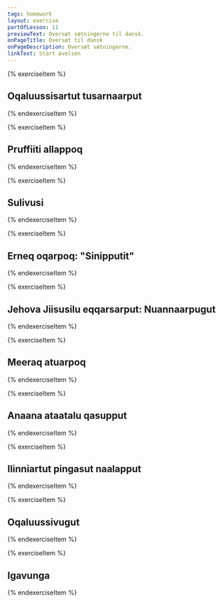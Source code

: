 ```yaml
---
tags: homework
layout: exercise
partOfLesson: 11
previewText: Oversæt sætningerne til dansk.
onPageTitle: Oversæt til dansk
onPageDescription: Oversæt sætningerne.
linkText: Start øvelsen
---
```


{% exerciseItem %}

## Oqaluussisartut tusarnaarput
<single-input data-label="Nutseruk" ></single-input>
<feedback-message data-content="Sætningen kan oversættes: Forkynderne lytter"></feedback-message>
{% endexerciseItem %}

{% exerciseItem %}

## Pruffiiti allappoq
<single-input data-label="Nutseruk" ></single-input>
<feedback-message data-content="Sætningen kan oversættes: Profeten skriver"></feedback-message>
{% endexerciseItem %}

{% exerciseItem %}

## Sulivusi
<single-input data-label="Nutseruk" ></single-input>
<feedback-message data-content="Sætningen kan oversættes: I arbejder"></feedback-message>
{% endexerciseItem %}

{% exerciseItem %}

## Erneq oqarpoq: "Sinipputit"
<single-input data-label="Nutseruk" ></single-input>
<feedback-message data-content="Sætningen kan oversættes: Sønnen siger: Du sover"></feedback-message>
{% endexerciseItem %}

{% exerciseItem %}

## Jehova Jiisusilu eqqarsarput: Nuannaarpugut
<single-input data-label="Nutseruk" ></single-input>
<feedback-message data-content="Sætningen kan oversættes: Jehova og Jesus tænker: Vi er glade"></feedback-message>
{% endexerciseItem %}

{% exerciseItem %}

## Meeraq atuarpoq
<single-input data-label="Nutseruk" ></single-input>
<feedback-message data-content="Sætningen kan oversættes: Barnet går i skole/læser"></feedback-message>
{% endexerciseItem %}

{% exerciseItem %}

## Anaana ataatalu qasupput
<single-input data-label="Nutseruk" ></single-input>
<feedback-message data-content="Sætningen kan oversættes: Mor og far er trætte"></feedback-message>
{% endexerciseItem %}

{% exerciseItem %}

## Ilinniartut pingasut naalapput
<single-input data-label="Nutseruk" ></single-input>
<feedback-message data-content="Sætningen kan oversættes: De tre elever er lydige"></feedback-message>
{% endexerciseItem %}

{% exerciseItem %}

## Oqaluussivugut
<single-input data-label="Nutseruk" ></single-input>
<feedback-message data-content="Sætningen kan oversættes: Vi forkynder"></feedback-message>
{% endexerciseItem %}

{% exerciseItem %}

## Igavunga
<single-input data-label="Nutseruk" ></single-input>
<feedback-message data-content="Sætningen kan oversættes: Jeg laver mad"></feedback-message>
{% endexerciseItem %}
